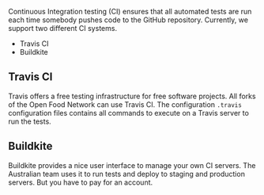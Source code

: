 Continuous Integration testing (CI) ensures that all automated tests are run each time somebody pushes code to the GitHub repository. Currently, we support two different CI systems.

* Travis CI
* Buildkite


## Travis CI

Travis offers a free testing infrastructure for free software projects. All forks of the Open Food Network can use Travis CI. The configuration `.travis` configuration files contains all commands to execute on a Travis server to run the tests.

## Buildkite

Buildkite provides a nice user interface to manage your own CI servers. The Australian team uses it to run tests and deploy to staging and production servers. But you have to pay for an account.
